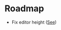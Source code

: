 # Roadmap

- Fix editor height ([See](https://media.discordapp.net/attachments/970336701153177620/1155867669896122388/image.png))